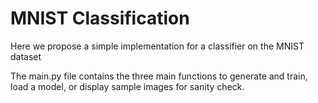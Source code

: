 # MNIST Classification

Here we propose a simple implementation for a classifier on the MNIST dataset

The main.py file contains the three main functions to generate and train, load a model, or display sample images for sanity check.